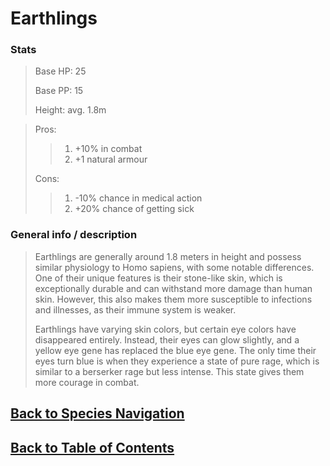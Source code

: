 #   Earthlings

### Stats
>   Base HP:    25
>
>   Base PP:    15
>
>   Height:     avg. 1.8m

>   Pros:
>>1.    +10% in combat
>>2.    +1 natural armour
>
>   Cons:
>>1.    -10% chance in medical action
>>2.    +20% chance of getting sick

### General info / description
>   Earthlings are generally around 1.8 meters in height and possess similar physiology to Homo sapiens, with some notable differences. One of their unique features is their stone-like skin, which is exceptionally durable and can withstand more damage than human skin. However, this also makes them more susceptible to infections and illnesses, as their immune system is weaker.
>
>   Earthlings have varying skin colors, but certain eye colors have disappeared entirely. Instead, their eyes can glow slightly, and a yellow eye gene has replaced the blue eye gene. The only time their eyes turn blue is when they experience a state of pure rage, which is similar to a berserker rage but less intense. This state gives them more courage in combat.

<!--End of the file-->
##  [Back to Species Navigation](SpeciesNavigation.md)
##  [Back to Table of Contents](../TableOfContents.md)